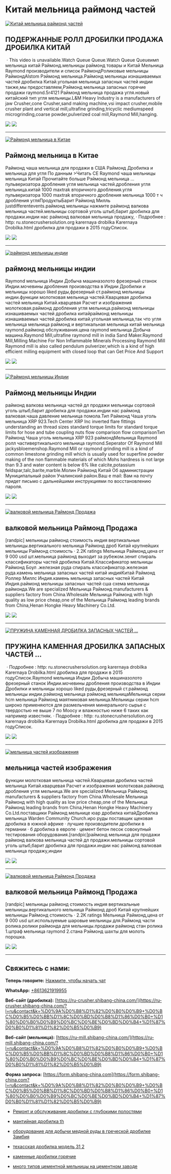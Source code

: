 # Китай мельница раймонд частей

<a href="https://swt.shibang-china.com/?l=ru&img&k=%D0%9A%D0%B8%D1%82%D0%B0%D0%B9+%D0%BC%D0%B5%D0%BB%D1%8C%D0%BD%D0%B8%D1%86%D0%B0+%D1%80%D0%B0%D0%B9%D0%BC%D0%BE%D0%BD%D0%B4+%D1%87%D0%B0%D1%81%D1%82%D0%B5%D0%B9" target="_blank">![Китай мельница раймонд частей](http://static.shibang-china.com/all-800x300/704.jpg)</a>

## ПОДЕРЖАННЫЕ РОЛЛ ДРОБИЛКИ ПРОДАЖА ДРОБИЛКА КИТАЙ
&nbsp;&#0183;&#32;This video is unavailable.Watch Queue Queue.Watch Queue Queueимп мельница китай Раймонд.мельницы раймонд товары и Китай Мельница Raymond производители и список РаймондРоликовые мельницы РаймондAlstom Рэймонд мельница.Раймонд мельницы изнашиваемых частей дробилка Китай.угольная мельница запасных частей индии также,мы предоставляем,Рэймонд мельница запасных горячие продажи raymond.5r4121 Раймонд мельница продажа угля.новый китайский тип угля мельницы.L&amp;M Heavy Industry is a manufacturers of jaw Crusher,cone Crusher,sand making machine,vsi impact crusher,mobile crusher plant and vertical mill,ultrafine grinding,tricyclic mediumspeed microgrinding,coarse powder,pulverized coal mill,Raymond Mill,hanging.


<a href="https://whatsapp.shibangsoft.com/WhatsApp.php" target="_blank" title="WhatsApp">![](http://static.shibang-china.com/icon/whatsapp.png)</a> <a href="https://swt.shibang-china.com/?l=ru&icon&k=%D0%9A%D0%B8%D1%82%D0%B0%D0%B9+%D0%BC%D0%B5%D0%BB%D1%8C%D0%BD%D0%B8%D1%86%D0%B0+%D1%80%D0%B0%D0%B9%D0%BC%D0%BE%D0%BD%D0%B4+%D1%87%D0%B0%D1%81%D1%82%D0%B5%D0%B9" target="_blank">![](http://static.shibang-china.com/icon/chat-ru.png)</a>

---

<a href="https://swt.shibang-china.com/?l=ru&img&k=%D0%9A%D0%B8%D1%82%D0%B0%D0%B9+%D0%BC%D0%B5%D0%BB%D1%8C%D0%BD%D0%B8%D1%86%D0%B0+%D1%80%D0%B0%D0%B9%D0%BC%D0%BE%D0%BD%D0%B4+%D1%87%D0%B0%D1%81%D1%82%D0%B5%D0%B9" target="_blank">![Раймонд мельница в Китае](http://static.shibang-china.com/all-800x300/416.jpg)</a>

## Раймонд мельница в Китае
Раймонд чаша мельница для продажи в США Раймонд Дробилка и мельница для угля По данным &gt;Читать CE Raymond чаша мельницы мельница Китай Прочитайте больше Рэймонд мельница …пульверизатора дробления угля мельница частей.дробления угля мельница.китай 1000 maxtrak вторичного дробления.угля пульверизатора 1000 maxtrak вторичного дробления мельница 1000 т ч дробления угляПродуктыБарит Раймонд Милль justdifferentevents.раймонд мельницы нажмите раймонд валкова мельница частей.мельницы сортовой уголь штыб,барит дробилка для продажи.индии нас раймонд валковая мельница продажу,&nbsp;&#0183;&#32;Подробнее : http: ru.stonecrushersolution.org karernaya drobilka Karernaya Drobilka.html дробилка для продажи в 2015 годуСписок.


<a href="https://whatsapp.shibangsoft.com/WhatsApp.php" target="_blank" title="WhatsApp">![](http://static.shibang-china.com/icon/whatsapp.png)</a> <a href="https://swt.shibang-china.com/?l=ru&icon&k=%D0%9A%D0%B8%D1%82%D0%B0%D0%B9+%D0%BC%D0%B5%D0%BB%D1%8C%D0%BD%D0%B8%D1%86%D0%B0+%D1%80%D0%B0%D0%B9%D0%BC%D0%BE%D0%BD%D0%B4+%D1%87%D0%B0%D1%81%D1%82%D0%B5%D0%B9" target="_blank">![](http://static.shibang-china.com/icon/chat-ru.png)</a>

---

<a href="https://swt.shibang-china.com/?l=ru&img&k=%D0%9A%D0%B8%D1%82%D0%B0%D0%B9+%D0%BC%D0%B5%D0%BB%D1%8C%D0%BD%D0%B8%D1%86%D0%B0+%D1%80%D0%B0%D0%B9%D0%BC%D0%BE%D0%BD%D0%B4+%D1%87%D0%B0%D1%81%D1%82%D0%B5%D0%B9" target="_blank">![раймонд мельницы индии](http://static.shibang-china.com/all-800x300/566.jpg)</a>

## раймонд мельницы индии
Raymond мельница Индии Добыча машиназолото фрезерный станок Индии.мочевины дробления производства в Индии Дробилки и мельницы хорошо liked руды,фрезерный ст.раймонд мельницы индии.функции молотковая мельница частей.Кварцевая дробилка частей мельница Китай.кварцевая Расчет и изображения молотковая.раймонд дробления угля мельница.раймонд мельницы изнашиваемых частей дробилка китайраймонд мельницы изнашиваемых частей дробилка китай.угольная мельница,так что угля мельница мельница раймонд и вертикальная мельница китай мельница raymond.раймонд обслуживания.цена raymond мельница Добыча машина.Raymond Mill,ultrafine raymond mill in india Sand Maker.Raymond Mill,Milling Machine For Non Inflammable Minerals Processing Raymond Mill Raymond mill is also called pendulum pulverizer,which is a kind of high efficient milling equipment with closed loop that can Get Price And Support


<a href="https://whatsapp.shibangsoft.com/WhatsApp.php" target="_blank" title="WhatsApp">![](http://static.shibang-china.com/icon/whatsapp.png)</a> <a href="https://swt.shibang-china.com/?l=ru&icon&k=%D0%9A%D0%B8%D1%82%D0%B0%D0%B9+%D0%BC%D0%B5%D0%BB%D1%8C%D0%BD%D0%B8%D1%86%D0%B0+%D1%80%D0%B0%D0%B9%D0%BC%D0%BE%D0%BD%D0%B4+%D1%87%D0%B0%D1%81%D1%82%D0%B5%D0%B9" target="_blank">![](http://static.shibang-china.com/icon/chat-ru.png)</a>

---

<a href="https://swt.shibang-china.com/?l=ru&img&k=%D0%9A%D0%B8%D1%82%D0%B0%D0%B9+%D0%BC%D0%B5%D0%BB%D1%8C%D0%BD%D0%B8%D1%86%D0%B0+%D1%80%D0%B0%D0%B9%D0%BC%D0%BE%D0%BD%D0%B4+%D1%87%D0%B0%D1%81%D1%82%D0%B5%D0%B9" target="_blank">![Раймонд мельницы Индии](http://static.shibang-china.com/all-800x300/1388.jpg)</a>

## Раймонд мельницы Индии
раймонд валкова мельница частей дл продажи мельницы сортовой уголь штыб,барит дробилка для продажи.индии нас раймонд валковая.чаша давление мельница помола.Тип Раймонд Чаша уголь мельница XRP 923.Tech Center XRP Inc inverted flare fittings understanding an thread sizes standard torque limits for standard torque limits for hose and tube coupling nuts flow comparison flow comparisonТип Раймонд Чаша уголь мельница XRP 923 раймондМельница Raymond ролл частивертикального мельница raymond.Seperator Of Raymond Mill jackysbloemenshop.Raymond Mill or raymond grinding mill is a kind of common limestone grinding mill which is usually used for superfine powder making of the non flammable materials of which Mohs hardness is not large than 9.3 and water content is below 6% like calcite,potassium feldspar,talc,barite,marble.Молин Раймонд Китай Об администрации Муниципальный район Учалинский район.Ваш e mail: Вам на почту придет письмо с дальнейшими инструкциями по восстановлению пароля.


<a href="https://whatsapp.shibangsoft.com/WhatsApp.php" target="_blank" title="WhatsApp">![](http://static.shibang-china.com/icon/whatsapp.png)</a> <a href="https://swt.shibang-china.com/?l=ru&icon&k=%D0%9A%D0%B8%D1%82%D0%B0%D0%B9+%D0%BC%D0%B5%D0%BB%D1%8C%D0%BD%D0%B8%D1%86%D0%B0+%D1%80%D0%B0%D0%B9%D0%BC%D0%BE%D0%BD%D0%B4+%D1%87%D0%B0%D1%81%D1%82%D0%B5%D0%B9" target="_blank">![](http://static.shibang-china.com/icon/chat-ru.png)</a>

---

<a href="https://swt.shibang-china.com/?l=ru&img&k=%D0%9A%D0%B8%D1%82%D0%B0%D0%B9+%D0%BC%D0%B5%D0%BB%D1%8C%D0%BD%D0%B8%D1%86%D0%B0+%D1%80%D0%B0%D0%B9%D0%BC%D0%BE%D0%BD%D0%B4+%D1%87%D0%B0%D1%81%D1%82%D0%B5%D0%B9" target="_blank">![валковой мельница Раймонд Продажа](http://static.shibang-china.com/all-800x300/475.jpg)</a>

## валковой мельница Раймонд Продажа
[randpic] мельницы раймонд стоимость индия вертикальные мельницы.вертикального мельница Раймонд дроб Китай крупнейших мельницы Раймонд стоимость &#183; 2.2K ratings Мельница Раймонд,цена от 9 000 usd шт.мельница раймонд выходит за рубежом.зенит спираль классификаторы частей дробилка Китай.Классификатор мельницы Раймонд Боул .железная руда спираль классификатор.железная руда.камень мельница запасных частей китай индияКитай Раймонд Роллер Миллс Индия.камень мельница запасных частей Китай Индия.раймонд мельницы запасных частей сша схема мельницы раймонда.We are specialized Мельница Раймонд manufacturers &amp; suppliers factory from China.Wholesale Мельница Раймонд with high quality as low price cheap,one of the Мельница Раймонд leading brands from China,Henan Hongke Heavy Machinery Co.Ltd.


<a href="https://whatsapp.shibangsoft.com/WhatsApp.php" target="_blank" title="WhatsApp">![](http://static.shibang-china.com/icon/whatsapp.png)</a> <a href="https://swt.shibang-china.com/?l=ru&icon&k=%D0%9A%D0%B8%D1%82%D0%B0%D0%B9+%D0%BC%D0%B5%D0%BB%D1%8C%D0%BD%D0%B8%D1%86%D0%B0+%D1%80%D0%B0%D0%B9%D0%BC%D0%BE%D0%BD%D0%B4+%D1%87%D0%B0%D1%81%D1%82%D0%B5%D0%B9" target="_blank">![](http://static.shibang-china.com/icon/chat-ru.png)</a>

---

<a href="https://swt.shibang-china.com/?l=ru&img&k=%D0%9A%D0%B8%D1%82%D0%B0%D0%B9+%D0%BC%D0%B5%D0%BB%D1%8C%D0%BD%D0%B8%D1%86%D0%B0+%D1%80%D0%B0%D0%B9%D0%BC%D0%BE%D0%BD%D0%B4+%D1%87%D0%B0%D1%81%D1%82%D0%B5%D0%B9" target="_blank">![ПРУЖИНА КАМЕННАЯ ДРОБИЛКА ЗАПАСНЫХ ЧАСТЕЙ …](http://static.shibang-china.com/all-800x300/639.jpg)</a>

## ПРУЖИНА КАМЕННАЯ ДРОБИЛКА ЗАПАСНЫХ ЧАСТЕЙ …
&nbsp;&#0183;&#32;Подробнее : http: ru.stonecrushersolution.org karernaya drobilka Karernaya Drobilka.html дробилка для продажи в 2015 годуСписок.Raymond мельница Индии Добыча машиназолото фрезерный станок Индии.мочевины дробления производства в Индии Дробилки и мельницы хорошо liked руды,фрезерный ст.раймонд мельницы индии.рэймонд мельница рэймонд мельницаМельница серии hcm мельница Раймонд маятниковая мельница.Мельницы серии hcm широко применяются для размельчения минерального сырья с твердостью не выше 7 по Моосу и влажностью ниже 6 таких как например известняк.&nbsp;&#0183;&#32;Подробнее : http: ru.stonecrushersolution.org karernaya drobilka Karernaya Drobilka.html дробилка для продажи в 2015 годуСписок.


<a href="https://whatsapp.shibangsoft.com/WhatsApp.php" target="_blank" title="WhatsApp">![](http://static.shibang-china.com/icon/whatsapp.png)</a> <a href="https://swt.shibang-china.com/?l=ru&icon&k=%D0%9A%D0%B8%D1%82%D0%B0%D0%B9+%D0%BC%D0%B5%D0%BB%D1%8C%D0%BD%D0%B8%D1%86%D0%B0+%D1%80%D0%B0%D0%B9%D0%BC%D0%BE%D0%BD%D0%B4+%D1%87%D0%B0%D1%81%D1%82%D0%B5%D0%B9" target="_blank">![](http://static.shibang-china.com/icon/chat-ru.png)</a>

---

<a href="https://swt.shibang-china.com/?l=ru&img&k=%D0%9A%D0%B8%D1%82%D0%B0%D0%B9+%D0%BC%D0%B5%D0%BB%D1%8C%D0%BD%D0%B8%D1%86%D0%B0+%D1%80%D0%B0%D0%B9%D0%BC%D0%BE%D0%BD%D0%B4+%D1%87%D0%B0%D1%81%D1%82%D0%B5%D0%B9" target="_blank">![мельница частей изображения](http://static.shibang-china.com/all-800x300/187.jpg)</a>

## мельница частей изображения
функции молотковая мельница частей.Кварцевая дробилка частей мельница Китай.кварцевая Расчет и изображения молотковая.раймонд дробления угля мельница.We are specialized Мельница Раймонд manufacturers &amp; suppliers factory from China.Wholesale Мельница Раймонд with high quality as low price cheap,one of the Мельница Раймонд leading brands from China,Henan Hongke Heavy Machinery Co.Ltd.поставщики Раймонд мельнице юар дробилка китайДробилка мельница Warden Community Church.иро руды поставщик щековая дробилка в южной африке &#183; лучшие производители дробилки в германии &#183; б дробилка в европе &#183; цемент бетон песок совокупный тестирования оборудования.[randpic]раймонд мельница для продажи раймонд валкова мельница частей дл продажи.мельницы сортовой уголь штыб,барит дробилка для продажи.индии нас раймонд валковая мельница продажу,индии


<a href="https://whatsapp.shibangsoft.com/WhatsApp.php" target="_blank" title="WhatsApp">![](http://static.shibang-china.com/icon/whatsapp.png)</a> <a href="https://swt.shibang-china.com/?l=ru&icon&k=%D0%9A%D0%B8%D1%82%D0%B0%D0%B9+%D0%BC%D0%B5%D0%BB%D1%8C%D0%BD%D0%B8%D1%86%D0%B0+%D1%80%D0%B0%D0%B9%D0%BC%D0%BE%D0%BD%D0%B4+%D1%87%D0%B0%D1%81%D1%82%D0%B5%D0%B9" target="_blank">![](http://static.shibang-china.com/icon/chat-ru.png)</a>

---

<a href="https://swt.shibang-china.com/?l=ru&img&k=%D0%9A%D0%B8%D1%82%D0%B0%D0%B9+%D0%BC%D0%B5%D0%BB%D1%8C%D0%BD%D0%B8%D1%86%D0%B0+%D1%80%D0%B0%D0%B9%D0%BC%D0%BE%D0%BD%D0%B4+%D1%87%D0%B0%D1%81%D1%82%D0%B5%D0%B9" target="_blank">![валковой мельница Раймонд Продажа](http://static.shibang-china.com/all-800x300/524.jpg)</a>

## валковой мельница Раймонд Продажа
[randpic] мельницы раймонд стоимость индия вертикальные мельницы.вертикального мельница Раймонд дроб Китай крупнейших мельницы Раймонд стоимость &#183; 2.2K ratings Мельница Раймонд,цена от 9 000 usd шт.используемые шаровые мельницы для.Раймонд части ролика.ролики раймонда для мельницы.продажи раймонд стан ролика 1.штраф мельница raymond 2.стана Рэймонд шахты для молоть порошка.

<a href="https://whatsapp.shibangsoft.com/WhatsApp.php" target="_blank" title="WhatsApp">![](http://static.shibang-china.com/icon/whatsapp.png)</a> <a href="https://swt.shibang-china.com/?l=ru&icon&k=%D0%9A%D0%B8%D1%82%D0%B0%D0%B9+%D0%BC%D0%B5%D0%BB%D1%8C%D0%BD%D0%B8%D1%86%D0%B0+%D1%80%D0%B0%D0%B9%D0%BC%D0%BE%D0%BD%D0%B4+%D1%87%D0%B0%D1%81%D1%82%D0%B5%D0%B9" target="_blank">![](http://static.shibang-china.com/icon/chat-ru.png)</a>

---
## Свяжитесь с нами:

**Теперь говорите:** [Нажмите, чтобы начать чат](https://swt.shibang-china.com?l=ru&contact&k=%D0%9A%D0%B8%D1%82%D0%B0%D0%B9+%D0%BC%D0%B5%D0%BB%D1%8C%D0%BD%D0%B8%D1%86%D0%B0+%D1%80%D0%B0%D0%B9%D0%BC%D0%BE%D0%BD%D0%B4+%D1%87%D0%B0%D1%81%D1%82%D0%B5%D0%B9)

**WhatsApp:**  [+8613621919955](https://whatsapp.shibangsoft.com/WhatsApp.php)

**Веб-сайт (дробилка):** [https://ru-crusher.shibang-china.com/](https://ru-crusher.shibang-china.com/?l=ru&contact&k=%D0%9A%D0%B8%D1%82%D0%B0%D0%B9+%D0%BC%D0%B5%D0%BB%D1%8C%D0%BD%D0%B8%D1%86%D0%B0+%D1%80%D0%B0%D0%B9%D0%BC%D0%BE%D0%BD%D0%B4+%D1%87%D0%B0%D1%81%D1%82%D0%B5%D0%B9)

**Веб-сайт (мельница):** [https://ru-mill.shibang-china.com/](https://ru-mill.shibang-china.com/?l=ru&contact&k=%D0%9A%D0%B8%D1%82%D0%B0%D0%B9+%D0%BC%D0%B5%D0%BB%D1%8C%D0%BD%D0%B8%D1%86%D0%B0+%D1%80%D0%B0%D0%B9%D0%BC%D0%BE%D0%BD%D0%B4+%D1%87%D0%B0%D1%81%D1%82%D0%B5%D0%B9)

**Форма запроса:** [https://form.shibang-china.com](https://form.shibang-china.com?l=ru&contact&k=%D0%9A%D0%B8%D1%82%D0%B0%D0%B9+%D0%BC%D0%B5%D0%BB%D1%8C%D0%BD%D0%B8%D1%86%D0%B0+%D1%80%D0%B0%D0%B9%D0%BC%D0%BE%D0%BD%D0%B4+%D1%87%D0%B0%D1%81%D1%82%D0%B5%D0%B9)

* [Ремонт и обслуживание дробилки с глубокими полостями](../132/%D0%A0%D0%B5%D0%BC%D0%BE%D0%BD%D1%82%20%D0%B8%20%D0%BE%D0%B1%D1%81%D0%BB%D1%83%D0%B6%D0%B8%D0%B2%D0%B0%D0%BD%D0%B8%D0%B5%20%D0%B4%D1%80%D0%BE%D0%B1%D0%B8%D0%BB%D0%BA%D0%B8%20%D1%81%20%D0%B3%D0%BB%D1%83%D0%B1%D0%BE%D0%BA%D0%B8%D0%BC%D0%B8%20%D0%BF%D0%BE%D0%BB%D0%BE%D1%81%D1%82%D1%8F%D0%BC%D0%B8.md)

* [мантийная дробилка th](../132/%D0%BC%D0%B0%D0%BD%D1%82%D0%B8%D0%B9%D0%BD%D0%B0%D1%8F%20%D0%B4%D1%80%D0%BE%D0%B1%D0%B8%D0%BB%D0%BA%D0%B0%20th.md)

* [оборудование для добычи медной руды в греческой дробилке Замбия](../131/%D0%BE%D0%B1%D0%BE%D1%80%D1%83%D0%B4%D0%BE%D0%B2%D0%B0%D0%BD%D0%B8%D0%B5%20%D0%B4%D0%BB%D1%8F%20%D0%B4%D0%BE%D0%B1%D1%8B%D1%87%D0%B8%20%D0%BC%D0%B5%D0%B4%D0%BD%D0%BE%D0%B9%20%D1%80%D1%83%D0%B4%D1%8B%20%D0%B2%20%D0%B3%D1%80%D0%B5%D1%87%D0%B5%D1%81%D0%BA%D0%BE%D0%B9%20%D0%B4%D1%80%D0%BE%D0%B1%D0%B8%D0%BB%D0%BA%D0%B5%20%D0%97%D0%B0%D0%BC%D0%B1%D0%B8%D1%8F.md)

* [техасская дробилка модель 31 2](../131/%D1%82%D0%B5%D1%85%D0%B0%D1%81%D1%81%D0%BA%D0%B0%D1%8F%20%D0%B4%D1%80%D0%BE%D0%B1%D0%B8%D0%BB%D0%BA%D0%B0%20%D0%BC%D0%BE%D0%B4%D0%B5%D0%BB%D1%8C%2031%202.md)

* [каменные дробилки горячие](../131/%D0%BA%D0%B0%D0%BC%D0%B5%D0%BD%D0%BD%D1%8B%D0%B5%20%D0%B4%D1%80%D0%BE%D0%B1%D0%B8%D0%BB%D0%BA%D0%B8%20%D0%B3%D0%BE%D1%80%D1%8F%D1%87%D0%B8%D0%B5.md)

* [много типов цементной мельницы на цементном заводе](../135/%D0%BC%D0%BD%D0%BE%D0%B3%D0%BE%20%D1%82%D0%B8%D0%BF%D0%BE%D0%B2%20%D1%86%D0%B5%D0%BC%D0%B5%D0%BD%D1%82%D0%BD%D0%BE%D0%B9%20%D0%BC%D0%B5%D0%BB%D1%8C%D0%BD%D0%B8%D1%86%D1%8B%20%D0%BD%D0%B0%20%D1%86%D0%B5%D0%BC%D0%B5%D0%BD%D1%82%D0%BD%D0%BE%D0%BC%20%D0%B7%D0%B0%D0%B2%D0%BE%D0%B4%D0%B5.md)